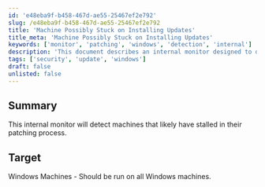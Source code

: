 ```yaml
---
id: 'e48eba9f-b458-467d-ae55-25467ef2e792'
slug: /e48eba9f-b458-467d-ae55-25467ef2e792
title: 'Machine Possibly Stuck on Installing Updates'
title_meta: 'Machine Possibly Stuck on Installing Updates'
keywords: ['monitor', 'patching', 'windows', 'detection', 'internal']
description: 'This document describes an internal monitor designed to detect Windows machines that are likely experiencing stalled patching processes, ensuring timely updates and security compliance.'
tags: ['security', 'update', 'windows']
draft: false
unlisted: false
---
```


## Summary

This internal monitor will detect machines that likely have stalled in their patching process.

## Target

Windows Machines - Should be run on all Windows machines.